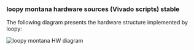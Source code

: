 ### loopy montana hardware sources (Vivado scripts) stable
 
 The following diagram presents the hardware structure implemented by loopy:

![loopy montana HW diagram](https://github.com/cvoinea/loopy/blob/development/documentation/loopy_montana_hw.svg)
